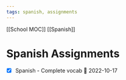```yaml
---
tags: spanish, assignments
---
```

[[School MOC]] [[Spanish]]
# Spanish Assignments
- [x] Spanish - Complete vocab 📅 2022-10-17